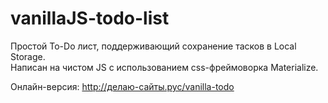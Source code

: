 # vanillaJS-todo-list
Простой To-Do лист, поддерживающий сохранение тасков в Local Storage.   
Написан на чистом JS с использованием css-фреймоворка Materialize.

Онлайн-версия: http://делаю-сайты.рус/vanilla-todo
